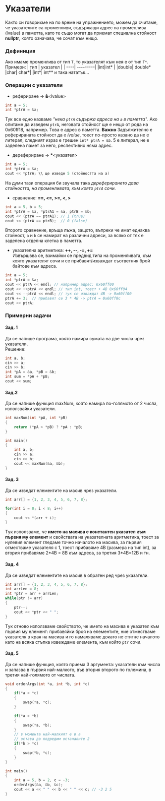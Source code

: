 # Указатели

Както си говорихме на по време на упражнението, можем да считаме, че указателите са променливи, съдържащи адрес на променлива (lvalue) в паметта, като те също могат да приемат специална стойност **nullptr**, която означава, че сочат към нищо. 

### Дефиниция
Ако имаме променлива от тип `Т`, то указателят към нея е от тип `Т*`.  
Примери: 
| тип | указател |
| ----| ---------|
|int|int* |
|double| double*
|char| char*|
|int*| int**
и така нататък...

### Операции с указатели
* рефериране -> **&**\<lvalue\>
```cpp
int a = 5;
int *ptrA = &a;
```
Тук все едно казваме *"нека `ptrA` съдържа адреса на `a` в паметта"*. Ако опитаме да изведем `ptrA`, неговата стойност ще е нещо от рода на 0x60ff18, например. Това е адрес в паметта.
**Важно** Задължително е реферираната стойност да е *lvalue*, тоест по-просто казано да не е литерал, следният израз е грешен `int* ptrA = &5`. 5 е литерал, не е заделена памет за него, респективно няма адрес.  
* дерефериране -> **\***\<указател>
```cpp
int a = 5;
int *ptrA = &a;
cout << *ptrA; \\ ще изведе 5 (стойността на а)
```
На думи тази операция би звучала така *дереферирането дава стойността, на променливата, към която `ptrA` сочи*.  
* сравнение: **==, <=, >=, <, >**
```cpp
int a = 5, b = 5;
int *ptrA = &a, *ptrA1 = &a, ptrB = &b;
cout << (ptrA == ptrA1); // 1 (true)
cout << (ptrA == ptrB);  // 0 (false)
```
Второто сравнение, връща лъжа, защото, въпреки че имат еднаква стойност, `a` и `b` се намират на различни адреси, за всяко от тях е заделена отделна клетка в паметта.

* указателна аритметика: **++, --, -=, +=**  
Извършвва се, взимайки се предвид типа на променливата, към която указателят сочи и се прибавят/изваждат съответния брой байтове към адреса.
```cpp
int a = 5;
int *ptrA = &a;
cout << ptrA << endl; // например адрес: 0x60ff00
cout << ++ptrA << endl; // тип int, тоест + 4В 0x60ff04
cout << --ptrA << endl; // тук се изваждат 4В -> 0x60ff00
ptrA += 3;  // прибавят се 3 * 4В -> ptrA = 0x60ff0c
cout << ptrA;
```


### Примерни задачи 
#### Зад. 1
Да се напише програма, която намира сумата на две числа чрез указатели.  
Решение:
```cpp
int a, b;
cin >> a;
cin >> b;
int *pA = &a, *pB = &b;
int sum = *pA + *pB;
cout << sum;
```  
#### Зад.2
Да се напише функция maxNum, която намира по-голямото от 2 числа, използвайки указатели.
```cpp
int maxNum(int *pA, int *pB) 
{
    return (*pA > *pB) ? *pA : *pB;
}

int main() 
{
    int a, b;
    cin >> a;
    cin >> b;
    cout << maxNum(&a, &b);
}
```   

#### Зад. 3  
Да се изведат елементите на масив чрез указатели.  
```cpp
int arr[] = {1, 2, 3, 4, 5, 6, 7, 8};

for(int i = 0; i < 8; i++) 
{
	cout << *(arr + i);
}
```
Tук използваме, че **името на масива е константен указател към първия му елемент** и свойствата на указателната аритметика, тоест за нулевия елемент гледаме точно началото на масива, за първия отместваме указателя с 1, тоест прибавяме 4В (размера на тип int), за втория прибавяме 2\*4В = 8В към адреса, за третия 3\*4В=12В и тн.

#### Зад. 4
Да се изведат елементите на масив в обратен ред чрез указатели.
```cpp
int arr[] = {1, 2, 3, 4, 5, 6, 7, 8};
int arrLen = 8;
int *ptr = arr + arrLen;
while(ptr != arr) 
{
	ptr--;
	cout << *ptr << " ";
}
```
Tук отново използваме свойството, че името на масива е указател към първия му елемент: прибавяйки броя на елементите, ние отместваме указателя в края на масива и го намаляваме докато не стигне началото като на всяка стъпка извеждаме елемента, към който `ptr` сочи.

#### Зад. 5
Да се напише функция, която приема 3 аргумента: указатели към числа и запазва в първия най-малкото, във втория второто по големина, в третия най-голямото от числата. 
```cpp
void orderArgs(int *a, int *b, int *c)
{
    if(*a > *c)
    {
        swap(*a, *c);
    }

    if(*a > *b)
    {
        swap(*a, *b);
    }
    // в момента най-малкият е в а
    // остава да подредим останалите 2
    if(*b > *c)
    {
        swap(*b, *c);
    }
}

int main() 
{
    int a = 5, b = 2, c = -3;
    orderArgs(&a, &b, &c);
    cout << a << " " << b << " " << c; // -3 2 5
}
```
